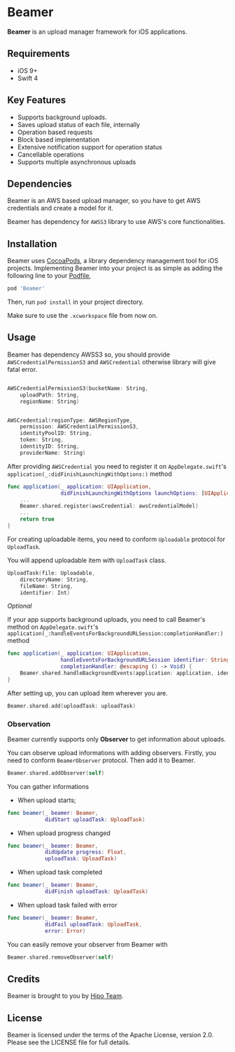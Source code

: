 # Beamer

**Beamer** is an upload manager framework for iOS applications.

## Requirements
* iOS 9+
* Swift 4

## Key Features

* Supports background uploads.
* Saves upload status of each file, internally
* Operation based requests
* Block based implementation
* Extensive notification support for operation status
* Cancellable operations
* Supports multiple asynchronous uploads

## Dependencies

Beamer is an AWS based upload manager, so you have to get AWS credentials and create a model for it.

Beamer has dependency for `AWSS3` library to use AWS's core functionalities.

## Installation

Beamer uses [CocoaPods](http://cocoapods.org), a library dependency management tool for iOS projects. Implementing Beamer into your project is as simple as adding the following line to your [Podfile](https://github.com/CocoaPods/CocoaPods/wiki/A-Podfile),

```ruby
pod 'Beamer'
```

Then, run `pod install` in your project directory.

Make sure to use the `.xcworkspace` file from now on.

## Usage

Beamer has dependency AWSS3 so, you should provide  `AWSCredentialPermissionS3` and `AWSCredential` otherwise library will give fatal error.

```swift

AWSCredentialPermissionS3(bucketName: String,
    uploadPath: String,
    regionName: String)
```

```swift

AWSCredential(regionType: AWSRegionType,
    permission: AWSCredentialPermissionS3,
    identityPoolID: String,
    token: String,
    identityID: String,
    providerName: String)

```

After providing `AWSCredential` you need to register it on `AppDelegate.swift`'s `application(_:didFinishLaunchingWithOptions:)` method

```swift
func application(_ application: UIApplication,
                 didFinishLaunchingWithOptions launchOptions: [UIApplicationLaunchOptionsKey: Any]?) -> Bool {
    ...
    Beamer.shared.register(awsCredential: awsCredentialModel)
    ...
    return true
}

```

For creating uploadable items, you need to conform `Uploadable` protocol for `UploadTask`.

You will append uploadable item with `UploadTask` class.

```swift
UploadTask(file: Uploadable,
    directoryName: String,
    fileName: String,
    identifier: Int)
```

*Optional*

If your app supports background uploads, you need to call Beamer's method on `AppDelegate.swift`'s `application(_:handleEventsForBackgroundURLSession:completionHandler:)` method

```swift
func application(_ application: UIApplication,
                 handleEventsForBackgroundURLSession identifier: String,
                 completionHandler: @escaping () -> Void) {
    Beamer.shared.handleBackgroundEvents(application: application, identifier: identifier, completionHandler: completionHandler)
}
```

After setting up, you can upload item wherever you are. 

```swift
Beamer.shared.add(uploadTask: uploadTask)
```

### Observation

Beamer currently supports only **Observer** to get information about uploads. 

You can observe upload informations with adding observers. Firstly, you need to conform `BeamerObserver` protocol. Then add it to Beamer.

```swift
Beamer.shared.addObserver(self)
```

You can gather informations

* When upload starts;

```swift
func beamer(_ beamer: Beamer, 
            didStart uploadTask: UploadTask)
```

* When upload progress changed

```swift
func beamer(_ beamer: Beamer, 
            didUpdate progress: Float,
            uploadTask: UploadTask)
```

* When upload task completed

```swift
func beamer(_ beamer: Beamer, 
            didFinish uploadTask: UploadTask)
```

* When upload task failed with error

```swift
func beamer(_ beamer: Beamer, 
            didFail uploadTask: UploadTask, 
            error: Error)
```

You can easily remove your observer from Beamer with

```swift
Beamer.shared.removeObserver(self)
```

## Credits

Beamer is brought to you by [Hipo Team](http://hipolabs.com).

## License

Beamer is licensed under the terms of the Apache License, version 2.0. Please see the LICENSE file for full details.

